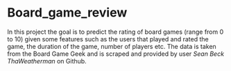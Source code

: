 # Board_game_review
In this project the goal is to predict the rating of board games (range from 0 to 10) given some features such as the users that played and rated the game, the duration of the game, number of players etc.
The data is taken from the Board Game Geek and is scraped and provided by user *Sean Beck ThaWeatherman* on Github. 
